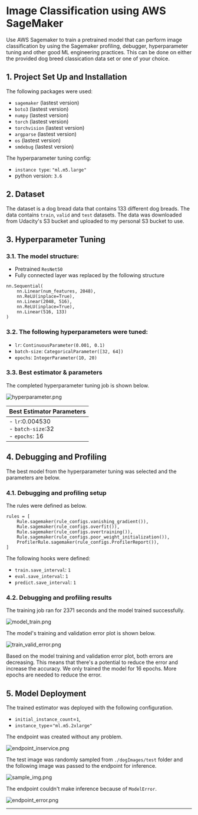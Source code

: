 # Image Classification using AWS SageMaker

Use AWS Sagemaker to train a pretrained model that can perform image classification by using the Sagemaker profiling, debugger, hyperparameter tuning and other good ML engineering practices. This can be done on either the provided dog breed classication data set or one of your choice.

## 1. Project Set Up and Installation

The following packages were used:
- `sagemaker` (lastest version)
- `boto3` (lastest version)
- `numpy` (lastest version)
- `torch` (lastest version)
- `torchvision` (lastest version)
- `argparse` (lastest version)
- `os` (lastest version)
- `smdebug` (lastest version)

The hyperparameter tuning config:
- `instance type`: `"ml.m5.large"`
- python version: `3.6`


## 2. Dataset
The dataset is a dog bread data that contains 133 different dog breads. The data contains `train`, `valid` and `test` datasets. The data was downloaded from Udacity's S3 bucket and uploaded to my personal S3 bucket to use.

## 3. Hyperparameter Tuning

### 3.1. The model structure:

- Pretrained `ResNet50`
- Fully connected layer was replaced by the following structure
```
nn.Sequential(
    nn.Linear(num_features, 2048),
    nn.ReLU(inplace=True),
    nn.Linear(2048, 516),
    nn.ReLU(inplace=True),
    nn.Linear(516, 133)
)
```

### 3.2. The following hyperparameters were tuned:
- `lr`: `ContinuousParameter(0.001, 0.1)`
- `batch-size`: `CategoricalParameter([32, 64])`
- `epochs`: `IntegerParameter(10, 20)`

### 3.3. Best estimator & parameters

The completed hyperparameter tuning job is shown below.

![hyperparameter.png](./Screenshots/Hyperparameter.png)

| Best Estimator Parameters |
|---|
| - `lr`:0.004530 <br> - `batch-size`:32 <br> - `epochs`: 16 |

## 4. Debugging and Profiling

The best model from the hyperparameter tuning was selected and the parameters are below.

### 4.1. Debugging and profiling setup

The rules were defined as below.
```
rules = [
    Rule.sagemaker(rule_configs.vanishing_gradient()),
    Rule.sagemaker(rule_configs.overfit()),
    Rule.sagemaker(rule_configs.overtraining()),
    Rule.sagemaker(rule_configs.poor_weight_initialization()),
    ProfilerRule.sagemaker(rule_configs.ProfilerReport()),
]
```

The following hooks were defined:

- `train.save_interval`: `1`
- `eval.save_interval`: `1`
- `predict.save_interval`: `1`


### 4.2. Debugging and profiling results

The training job ran for 2371 seconds and the model trained successfully.

![model_train.png](./Screenshots/model_train.png)

The model's training and validation error plot is shown below.

![train_valid_error.png](./Screenshots/train_valid_error.png)

Based on the model training and validation error plot, both errors are decreasing. This means that there's a potential to reduce the error and increase the accuracy. We only trained the model for 16 epochs. More epochs are needed to reduce the error.


## 5. Model Deployment

The trained estimator was deployed with the following configuration.

- `initial_instance_count`=`1`, 
- `instance_type`=`"ml.m5.2xlarge"`

The endpoint was created without any problem.

![endpoint_inservice.png](./Screenshots/endpoint_inservice.png)

The test image was randomly sampled from `./dogImages/test` folder and the following image was passed to the endpoint for inference.

![sample_img.png](./Screenshots/sample_img.png)

The endpoint couldn't make inference because of `ModelError`.

![endpoint_error.png](./Screenshots/endpoint_error.png)


----